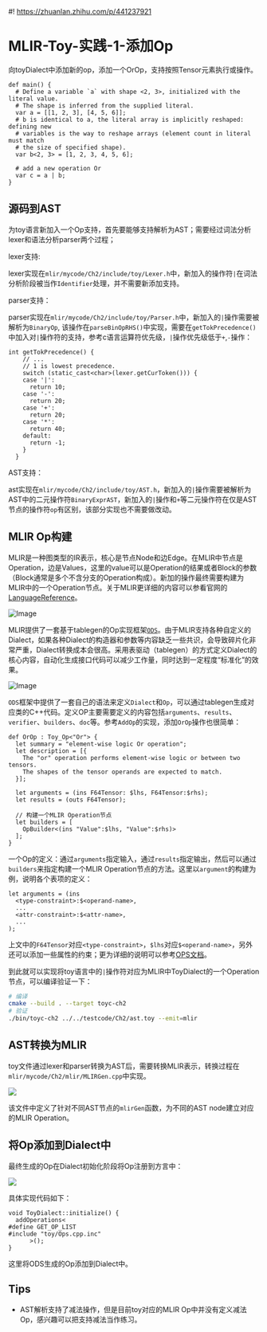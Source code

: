 #! https://zhuanlan.zhihu.com/p/441237921
# MLIR-Toy-实践-1-添加Op

向toyDialect中添加新的op，添加一个OrOp，支持按照Tensor元素执行或操作。

```
def main() {
  # Define a variable `a` with shape <2, 3>, initialized with the literal value.
  # The shape is inferred from the supplied literal.
  var a = [[1, 2, 3], [4, 5, 6]];
  # b is identical to a, the literal array is implicitly reshaped: defining new
  # variables is the way to reshape arrays (element count in literal must match
  # the size of specified shape).
  var b<2, 3> = [1, 2, 3, 4, 5, 6];

  # add a new operation Or
  var c = a | b;
}
```

## 源码到AST
为toy语言新加入一个Op支持，首先要能够支持解析为AST；需要经过词法分析lexer和语法分析parser两个过程；

lexer支持:

lexer实现在`mlir/mycode/Ch2/include/toy/Lexer.h`中，新加入的操作符`|`在词法分析阶段被当作`Identifier`处理，并不需要新添加支持。

parser支持：

parser实现在`mlir/mycode/Ch2/include/toy/Parser.h`中，新加入的`|`操作需要被解析为`BinaryOp`, 该操作在`parseBinOpRHS()`中实现，需要在`getTokPrecedence()`中加入对`|`操作符的支持，参考c语言运算符优先级，`|`操作优先级低于`+`,`-`操作：
```
int getTokPrecedence() {
    // ...
    // 1 is lowest precedence.
    switch (static_cast<char>(lexer.getCurToken())) {
    case '|':
      return 10;
    case '-':
      return 20;
    case '+':
      return 20;
    case '*':
      return 40;
    default:
      return -1;
    }
  }
```

AST支持：

ast实现在`mlir/mycode/Ch2/include/toy/AST.h`，新加入的`|`操作需要被解析为AST中的二元操作符`BinaryExprAST`，新加入的`|`操作和`+`等二元操作符在仅是AST节点的操作符`op`有区别，该部分实现也不需要做改动。

## MLIR Op构建
MLIR是一种图类型的IR表示，核心是节点Node和边Edge。在MLIR中节点是Operation，边是Values，这里的value可以是Operation的结果或者Block的参数（Block通常是多个不含分支的Operation构成）。新加的操作最终需要构建为MLIR中的一个Operation节点。关于MLIR更详细的内容可以参看官网的[LanguageReference](https://mlir.llvm.org/docs/LangRef/)。

![Image](https://pic4.zhimg.com/80/v2-d34a295d586edd88046f7fb5699e1d20.png)

MLIR提供了一套基于tablegen的Op实现框架[`ODS`](https://mlir.llvm.org/docs/OpDefinitions/)。由于MLIR支持各种自定义的Dialect，如果各种Dialect的构造器和参数等内容缺乏一些共识，会导致碎片化非常严重，Dialect转换成本会很高。采用表驱动（tablegen）的方式定义Dialect的核心内容，自动化生成接口代码可以减少工作量，同时达到一定程度“标准化”的效果。

![Image](https://pic4.zhimg.com/80/v2-3d68d4503884d88497d35c7a6e61867f.png)

`ODS`框架中提供了一套自己的语法来定义`Dialect`和`Op`，可以通过tablegen生成对应类的C++代码。定义OP主要需要定义的内容包括`arguments`、`results`、`verifier`、`builders`、`doc`等。参考`AddOp`的实现，添加`OrOp`操作也很简单：
```
def OrOp : Toy_Op<"Or"> {
  let summary = "element-wise logic Or operation";
  let description = [{
    The "or" operation performs element-wise logic or between two tensors.
    The shapes of the tensor operands are expected to match.
  }];

  let arguments = (ins F64Tensor: $lhs, F64Tensor:$rhs);
  let results = (outs F64Tensor);

  // 构建一个MLIR Operation节点
  let builders = [
    OpBuilder<(ins "Value":$lhs, "Value":$rhs)>
  ];
}
```
一个Op的定义：通过`arguments`指定输入，通过`results`指定输出，然后可以通过`builders`来指定构建一个MLIR Operation节点的方法。这里以`argument`的构建为例，说明各个表项的定义：
```
let arguments = (ins
  <type-constraint>:$<operand-name>,
  ...
  <attr-constraint>:$<attr-name>,
  ...
);
```
上文中的`F64Tensor`对应`<type-constraint>`，`$lhs`对应`$<operand-name>`，另外还可以添加一些属性的约束；更为详细的说明可以参考[OPS文档](https://mlir.llvm.org/docs/OpDefinitions/)。

到此就可以实现将toy语言中的`|`操作符对应为MLIR中ToyDialect的一个Operation节点，可以编译验证一下：
```bash
# 编译
cmake --build . --target toyc-ch2
# 验证
./bin/toyc-ch2 ../../testcode/Ch2/ast.toy --emit=mlir
```

## AST转换为MLIR
toy文件通过lexer和parser转换为AST后，需要转换MLIR表示，转换过程在`mlir/mycode/Ch2/mlir/MLIRGen.cpp`中实现。

![](./imgs/2021-12-04-21-35-59.png)

该文件中定义了针对不同AST节点的`mlirGen`函数，为不同的AST node建立对应的MLIR Operation。

## 将Op添加到Dialect中
最终生成的Op在Dialect初始化阶段将Op注册到方言中：

![](./imgs/2021-12-05-10-49-21.png)

具体实现代码如下：
```
void ToyDialect::initialize() {
  addOperations<
#define GET_OP_LIST
#include "toy/Ops.cpp.inc"
      >();
}
```
这里将ODS生成的Op添加到Dialect中。

## Tips
* AST解析支持了减法操作，但是目前toy对应的MLIR Op中并没有定义减法Op，感兴趣可以把支持减法当作练习。